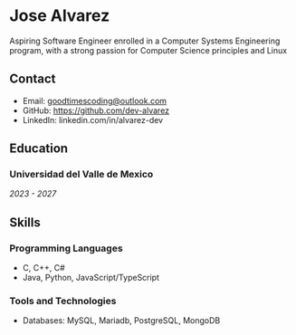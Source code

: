 # Jose Alvarez

Aspiring Software Engineer enrolled in a Computer Systems Engineering program, with a strong passion for Computer Science principles and Linux

## Contact

- Email: goodtimescoding@outlook.com
- GitHub: https://github.com/dev-alvarez
- LinkedIn: linkedin.com/in/alvarez-dev

## Education

### Universidad del Valle de Mexico

_2023 - 2027_

## Skills

### Programming Languages

- C, C++, C#
- Java, Python, JavaScript/TypeScript

### Tools and Technologies

- Databases: MySQL, Mariadb, PostgreSQL, MongoDB
